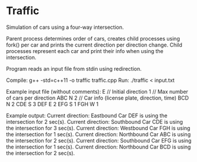 # Traffic
Simulation of cars using a four-way intersection.

Parent process determines order of cars, creates child processes using 
	fork() per car and prints the current direction per direction change.
Child processes represent each car and print their info when using the intersection.

Program reads an input file from stdin using redirection.

Compile: g++ -std=c++11 -o traffic traffic.cpp
Run: ./traffic < input.txt

Example input file (without comments):
E 			// Initial direction
1 			// Max number of cars per direction
ABC N 2 	// Car info (license plate, direction, time)
BCD N 2
CDE S 3
DEF E 2
EFG S 1
FGH W 1

Example output:
Current direction: Eastbound
Car DEF is using the intersection for 2 sec(s).
Current direction: Southbound
Car CDE is using the intersection for 3 sec(s).
Current direction: Westbound
Car FGH is using the intersection for 1 sec(s).
Current direction: Northbound
Car ABC is using the intersection for 2 sec(s).
Current direction: Southbound
Car EFG is using the intersection for 1 sec(s).
Current direction: Northbound
Car BCD is using the intersection for 2 sec(s).
